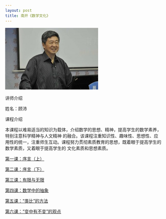 ```yaml
---
layout: post
title: 南开《数学文化》
---
```

<img class="cover" title="20110613094904901" src="/images/2012/10/20110613094904901-300x199.jpg" alt="顾沛" width="300" height="199" />

讲师介绍

姓名：顾沛

课程介绍

本课程以难易适当的知识为载体，介绍数学的思想、精神，提高学生的数学素养，特别注意科学精神与人文精神 的融合。该课程注重知识性、趣味性、思想性、应用性的统一，注重师生互动。课程努力贯彻素质教育的思想，既着眼于提高学生的数学素质，又着眼于提高学生的 文化素质和思想素质。

<a title="南开大学公开课《数学文化》第一课" href="/2012/10/11/nankai-shuxuewenhua-lesson-1.html" target="_blank">第一课：序言（上）</a>

<a title="南开大学公开课《数学文化》第二课" href="/2012/10/13/nankai-shuxuewenhua-lesson-2.html" target="_blank">第二课：序言（下）</a>

<a title="南开大学公开课《数学文化》第三课" href="/2012/10/13/nankai-shuxuewenhua-lesson-3.html" target="_blank">第三课：有限与无限</a>

<a title="南开大学公开课《数学文化》第四课" href="/2012/10/17/nankai-shuxuewenhua-lesson-4.html" target="_blank">第四课：数学中的抽象</a>

<a title="南开大学公开课《数学文化》第五课" href="/2012/10/17/nankai-shuxuewenhua-lesson-5.html" target="_blank">第五课：“类比”的方法</a>

<a title="南开大学公开课《数学文化》第六课" href="/2012/10/18/nankai-shuxuewenhua-lesson-6.html" target="_blank">第六课：“变中有不变”的观点</a>
